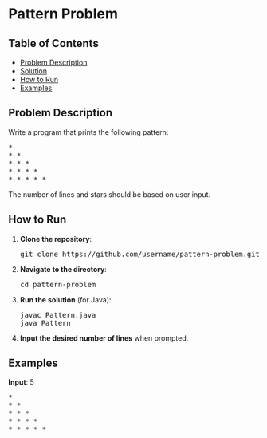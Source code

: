 <h1>Pattern Problem</h1>

<h2>Table of Contents</h2>
<ul>
    <li><a href="#problem-description">Problem Description</a></li>
    <li><a href="#solution">Solution</a></li>
    <li><a href="#how-to-run">How to Run</a></li>
    <li><a href="#examples">Examples</a></li>
</ul>

<h2 id="problem-description">Problem Description</h2>
<p>
    Write a program that prints the following pattern:
</p>
<pre>
*
* *
* * *
* * * *
* * * * *
</pre>
<p>
    The number of lines and stars should be based on user input.
</p>

<h2 id="how-to-run">How to Run</h2>
<ol>
    <li><strong>Clone the repository</strong>:
        <pre>git clone https://github.com/username/pattern-problem.git</pre>
    </li>
    <li><strong>Navigate to the directory</strong>:
        <pre>cd pattern-problem</pre>
    </li>
    <li><strong>Run the solution</strong> (for Java):
        <pre>javac Pattern.java
java Pattern</pre>
    </li>
    <li><strong>Input the desired number of lines</strong> when prompted.</li>
</ol>

<h2 id="examples">Examples</h2>
<p><strong>Input</strong>: 5</p>
<pre>
*
* *
* * *
* * * *
* * * * *
</pre>
